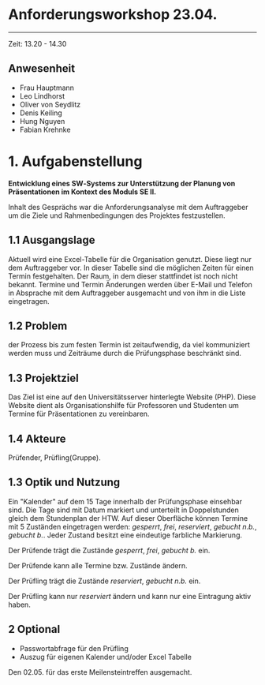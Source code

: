 # Anforderungsworkshop 23.04. #

----------
Zeit: 13.20 - 14.30 

## Anwesenheit ##

- Frau Hauptmann
- Leo Lindhorst
- Oliver von Seydlitz
- Denis Keiling
- Hung Nguyen
- Fabian Krehnke

# 1. Aufgabenstellung #

**Entwicklung eines SW‐Systems zur Unterstützung der Planung von Präsentationen im Kontext des Moduls SE II.**

Inhalt des Gesprächs war die Anforderungsanalyse mit dem Auftraggeber um die Ziele und Rahmenbedingungen des Projektes festzustellen.

## 1.1 Ausgangslage ##

Aktuell wird eine Excel-Tabelle für die Organisation genutzt. Diese liegt nur dem Auftraggeber vor. In dieser Tabelle sind die möglichen Zeiten für einen Termin festgehalten. Der Raum, in dem dieser stattfindet ist noch nicht bekannt. Termine und Termin Änderungen werden über E-Mail und Telefon in Absprache mit dem Auftraggeber ausgemacht und von ihm in die Liste eingetragen.

## 1.2 Problem ##

der Prozess bis zum festen Termin ist zeitaufwendig, da viel kommuniziert werden muss und Zeiträume durch die Prüfungsphase beschränkt sind.

## 1.3 Projektziel ##

Das Ziel ist eine auf den Universitätsserver hinterlegte Website (PHP). Diese Website dient als Organisationshilfe für Professoren und Studenten um Termine für Präsentationen zu vereinbaren.

## 1.4 Akteure ##

Prüfender, Prüfling(Gruppe).

## 1.3 Optik und Nutzung ##

Ein "Kalender" auf dem 15 Tage innerhalb der Prüfungsphase einsehbar sind. Die Tage sind mit Datum markiert und unterteilt in Doppelstunden gleich dem Stundenplan der HTW. Auf dieser Oberfläche können Termine mit 5 Zuständen eingetragen werden: *gesperrt*, *frei*, *reserviert*, *gebucht n.b.*, *gebucht b.*. Jeder Zustand besitzt eine eindeutige farbliche Markierung.

Der Prüfende trägt die Zustände *gesperrt*, *frei*, *gebucht b.* ein.

Der Prüfende kann alle Termine bzw. Zustände ändern.

Der Prüfling trägt die Zustände *reserviert*, *gebucht n.b.* ein.

Der Prüfling kann nur *reserviert* ändern und kann nur eine Eintragung aktiv haben.

## 2 Optional ##

- Passwortabfrage für den Prüfling
- Auszug für eigenen Kalender und/oder Excel Tabelle

Den 02.05. für das erste Meilensteintreffen ausgemacht. 
